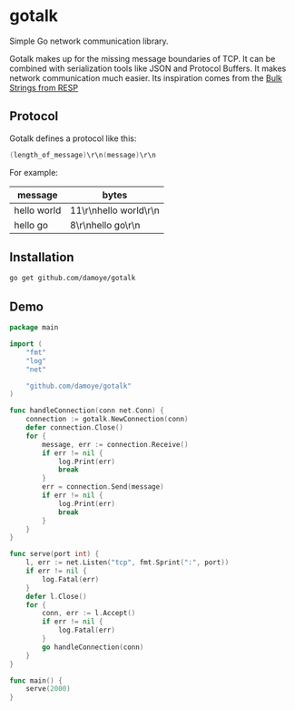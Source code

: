 # gotalk

Simple Go network communication library.

Gotalk makes up for the missing message boundaries of TCP. It can be combined with serialization tools like JSON and Protocol Buffers. It makes network communication much easier. Its inspiration comes from the [Bulk Strings from RESP](https://redis.io/topics/protocol#resp-bulk-strings)

## Protocol
Gotalk defines a protocol like this:

```go
(length_of_message)\r\n(message)\r\n
```

For example:

message     | bytes
------------|----------------------
hello world | 11\r\nhello world\r\n
hello go    | 8\r\nhello go\r\n

## Installation
```sh
go get github.com/damoye/gotalk
```

## Demo
```go
package main

import (
	"fmt"
	"log"
	"net"

	"github.com/damoye/gotalk"
)

func handleConnection(conn net.Conn) {
	connection := gotalk.NewConnection(conn)
	defer connection.Close()
	for {
		message, err := connection.Receive()
		if err != nil {
			log.Print(err)
			break
		}
		err = connection.Send(message)
		if err != nil {
			log.Print(err)
			break
		}
	}
}

func serve(port int) {
	l, err := net.Listen("tcp", fmt.Sprint(":", port))
	if err != nil {
		log.Fatal(err)
	}
	defer l.Close()
	for {
		conn, err := l.Accept()
		if err != nil {
			log.Fatal(err)
		}
		go handleConnection(conn)
	}
}

func main() {
	serve(2000)
}
```
